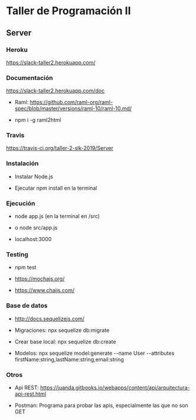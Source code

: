 # Taller de Programación II

## Server

### Heroku

https://slack-taller2.herokuapp.com/

### Documentación

https://slack-taller2.herokuapp.com/doc

- Raml: https://github.com/raml-org/raml-spec/blob/master/versions/raml-10/raml-10.md/

- npm i -g raml2html

### Travis

https://travis-ci.org/taller-2-slk-2019/Server

### Instalación

- Instalar Node.js

- Ejecutar npm install en la terminal

### Ejecución

- node app.js  (en la terminal en /src)
- o node src/app.js

- localhost:3000

### Testing

- npm test

- https://mochajs.org/

- https://www.chaijs.com/

### Base de datos

- http://docs.sequelizejs.com/

- Migraciones: npx sequelize db:migrate

- Crear base local: npx sequelize db:create

- Modelos: npx sequelize model:generate --name User --attributes firstName:string,lastName:string,email:string

### Otros

- Api REST: https://juanda.gitbooks.io/webapps/content/api/arquitectura-api-rest.html

- Postman: Programa para probar las apis, especialmente las que no son GET

